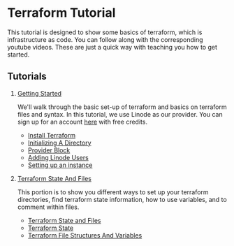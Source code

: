 # Terraform Tutorial

This tutorial is designed to show some basics of terraform, which is infrastructure as code. You can follow along with the corresponding youtube videos. These are just a quick way with teaching you how to get started.

## Tutorials

1. [Getting Started](01-getting-started/)

    We'll walk through the basic set-up of terraform and basics on terraform files and syntax. In this tutorial, we use Linode as our provider. You can sign up for an account [here](https://https://linode.gvw92c.net/b1tsized) with free credits.

    - [Install Terraform](01-getting-started#installing-terraform)
    - [Initializing A Directory](01-getting-started#initializing-a-directory)
    - [Provider Block](01-getting-started#provider-block)
    - [Adding Linode Users](01-getting-started#adding-linode-users)
    - [Setting up an instance](01-getting-started#setting-up-an-instance)

2. [Terraform State And Files](02-terraform-state-and-files)

    This portion is to show you different ways to set up your terraform directories, find terraform state information, how to use variables, and to comment within files.

    - [Terraform State and Files](02-terraform-state-and-files#0terraform-state-and-files)
    - [Terraform State](02-terraform-state-and-files#terraform-state)
    - [Terraform File Structures And Variables](02-terraform-state-and-files#terraform-file-structures-and-variables)
